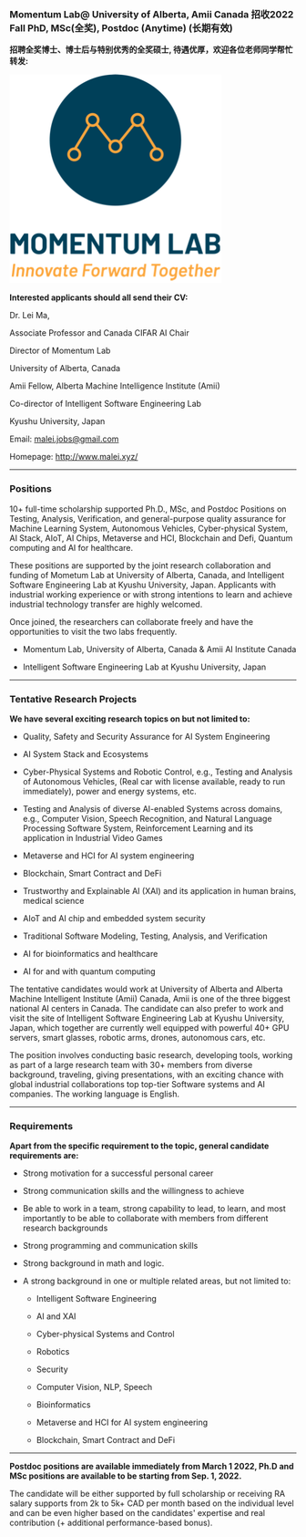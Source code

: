 ### Momentum Lab@ University of Alberta, Amii Canada 招收2022 Fall PhD, MSc(全奖), Postdoc (Anytime) (长期有效)

**招聘全奖博士、博士后与特别优秀的全奖硕士, 待遇优厚，欢迎各位老师同学帮忙转发:**

![Momentum Lab](/images/logo.png)

**Interested applicants should all send their CV:**

Dr. Lei Ma, 

Associate Professor and Canada CIFAR AI Chair

Director of Momentum Lab

University of Alberta, Canada

Amii Fellow, Alberta Machine Intelligence Institute (Amii)

Co-director of Intelligent Software Engineering Lab

Kyushu University, Japan

Email: malei.jobs@gmail.com

Homepage: http://www.malei.xyz/

---
### Positions

10+ full-time scholarship supported Ph.D., MSc, and Postdoc Positions on Testing, Analysis, Verification, and general-purpose quality assurance for Machine Learning System, Autonomous Vehicles, Cyber-physical System, AI Stack, AIoT, AI Chips, Metaverse and HCI, Blockchain and Defi, Quantum computing and AI for healthcare.

These positions are supported by the joint research collaboration and funding of Mometum Lab at University of Alberta, Canada, and Intelligent Software Engineering Lab at Kyushu University, Japan. Applicants with industrial working experience or with strong intentions to learn and achieve industrial technology transfer are highly welcomed.

Once joined, the researchers can collaborate freely and have the opportunities to visit the two labs frequently.

- Momentum Lab, University of Alberta, Canada & Amii AI Institute Canada

- Intelligent Software Engineering Lab at Kyushu University, Japan

---
### Tentative Research Projects

**We have several exciting research topics on but not limited to:**

- Quality, Safety and Security Assurance for AI System Engineering

- AI System Stack and Ecosystems

- Cyber-Physical Systems and Robotic Control, e.g., Testing and Analysis of Autonomous Vehicles, (Real car with license available, ready to run immediately), power and energy systems, etc.

- Testing and Analysis of diverse AI-enabled Systems across domains, e.g., Computer Vision, Speech Recognition, and Natural Language Processing Software System, Reinforcement Learning and its application in Industrial Video Games

- Metaverse and HCI for AI system engineering

- Blockchain, Smart Contract and DeFi

- Trustworthy and Explainable AI (XAI) and its application in human brains, medical science

- AIoT and AI chip and embedded system security

- Traditional Software Modeling, Testing, Analysis, and Verification

- AI for bioinformatics and healthcare

- AI for and with quantum computing

The tentative candidates would work at University of Alberta and Alberta Machine Intelligent Institute (Amii) Canada, Amii is one of the three biggest national AI centers in Canada. The candidate can also prefer to work and visit the site of Intelligent Software Engineering Lab at Kyushu University, Japan, which together are currently well equipped with powerful 40+ GPU servers, smart glasses, robotic arms, drones, autonomous cars, etc.

The position involves conducting basic research, developing tools, working as part of a large research team with 30+ members from diverse background, traveling, giving presentations, with an exciting chance with global industrial collaborations top top-tier Software systems and AI companies. The working language is English.

---
### Requirements

**Apart from the specific requirement to the topic, general candidate requirements are:**

- Strong motivation for a successful personal career

- Strong communication skills and the willingness to achieve

- Be able to work in a team, strong capability to lead, to learn, and most importantly to be able to collaborate with members from different research backgrounds

- Strong programming and communication skills

- Strong background in math and logic.

- A strong background in one or multiple related areas, but not limited to:

    - Intelligent Software Engineering 

    - AI and XAI

    - Cyber-physical Systems and Control

    - Robotics

    - Security

    - Computer Vision, NLP, Speech

    - Bioinformatics

    - Metaverse and HCI for AI system engineering

    - Blockchain, Smart Contract and DeFi

---
**Postdoc positions are available immediately from March 1 2022, Ph.D and MSc positions are available to be starting from Sep. 1, 2022.**

The candidate will be either supported by full scholarship or receiving RA salary supports from 2k to 5k+ CAD per month based on the individual level and can be even higher based on the candidates' expertise and real contribution (+ additional performance-based bonus).

